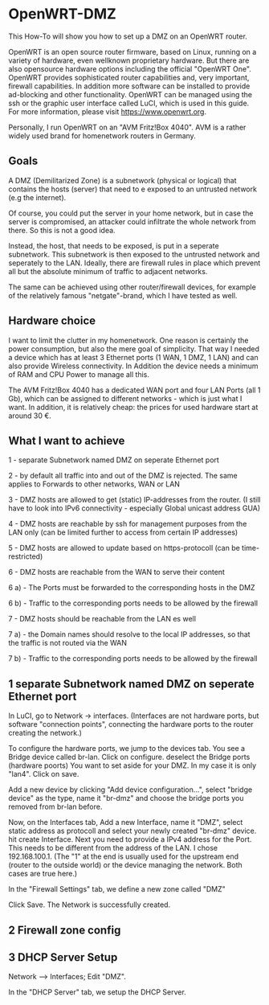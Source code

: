 # OpenWRT-DMZ
This How-To will show you how to set up a DMZ on an OpenWRT router.

OpenWRT is an open source router firmware, based on Linux, running on a variety of hardware, even wellknown proprietary hardware. But there are also opensource hardware options including the official "OpenWRT One". OpenWRT provides sophisticated router capabilities and, very important, firewall capabilities. In addition more software can be installed to provide ad-blocking and other functionality. OpenWRT can be managed using the ssh or the graphic user interface called LuCI, which is used in this guide. For more information, please visit https://www.openwrt.org.

Personally, I run OpenWRT on an "AVM Fritz!Box 4040". AVM is a rather widely used brand for homenetwork routers in Germany.

## Goals
A DMZ (Demilitarized Zone) is a subnetwork (physical or logical) that contains the hosts (server) that need to e exposed to an untrusted network (e.g the internet). 

Of course, you could put the server in your home network, but in case the server is compromised, an attacker could infiltrate the whole network from there. So this is not a good idea.

Instead, the host, that needs to be exposed, is put in a seperate subnetwork. This subnetwork is then exposed to the untrusted network and seperately to the LAN. Ideally, there are firewall rules in place which prevent all but the absolute minimum of traffic to adjacent networks.

The same can be achieved using other router/firewall devices, for example of the relatively famous "netgate"-brand, which I have tested as well.

## Hardware choice
I want to limit the clutter in my homenetwork. One reason is certainly the power consumption, but also the mere goal of simplicity. That way I needed a device which has at least  3 Ethernet ports (1 WAN, 1 DMZ, 1 LAN) and can also provide Wireless connectivity.
In Addition the device needs a minimum of RAM and CPU Power to manage all this.

The AVM Fritz!Box 4040 has a dedicated WAN port and four LAN Ports (all 1 Gb), which can be assigned to different networks - which is just what I want.
In addition, it is relatively cheap: the prices for used hardware start at around 30 €. 

## What I want to achieve
  1 - separate Subnetwork named DMZ on seperate Ethernet port
  
  2 - by default all traffic into and out of the DMZ is rejected. The same applies to Forwards to other networks, WAN or LAN
  
  3 - DMZ hosts are allowed to get (static) IP-addresses from the router. (I still have to look into IPv6 connectivity - especially Global unicast address GUA)
  
  4 - DMZ hosts are reachable by ssh for management purposes from the LAN only (can be limited further to access from certain IP addresses)
  
  5 - DMZ hosts are allowed to update based on https-protocoll (can be time-restricted)

  6 - DMZ hosts are reachable from the WAN to serve their content

  6 a) - The Ports must be forwarded to the corresponding hosts in the DMZ
    
  6 b) - Traffic to the corresponding ports needs to be allowed by the firewall
    
  7 - DMZ hosts should be reachable from the LAN es well

  7 a) - the Domain names should resolve to the local IP addresses, so that the traffic is not routed via the WAN
    
  7 b) - Traffic to the corresponding ports needs to be allowed by the firewall

## 1 separate Subnetwork named DMZ on seperate Ethernet port
In LuCI, go to Network -> interfaces. (Interfaces are not hardware ports, but software "connection points", connecting the hardware ports to the router creating the network.) 

To configure the hardware ports, we jump to the devices tab. You see a Bridge device called br-lan. Click on configure. deselect the Bridge ports (hardware poorts) You want to set aside for your DMZ. In my case it is only "lan4". Click on save.

Add a new device by clicking "Add device configuration...", select "bridge device" as the type, name it "br-dmz" and choose the bridge ports you removed from br-lan before.

Now, on the Interfaces tab, Add a new Interface, name it "DMZ", select static address as protocoll and select your newly created "br-dmz" device. hit create Interface.  Next you need to provide a IPv4 address for the Port. This needs to be different from the address of the LAN. I chose 192.168.100.1. (The "1" at the end is usually used for the upstream end (router to the outside world) or the device managing the network. Both cases are true here.)

In the "Firewall Settings" tab, we define a new zone called "DMZ"

Click Save. The Network is successfully created.

## 2 Firewall zone config

## 3 DHCP Server Setup

Network --> Interfaces; Edit "DMZ".

In the "DHCP Server" tab, we setup the DHCP Server.
